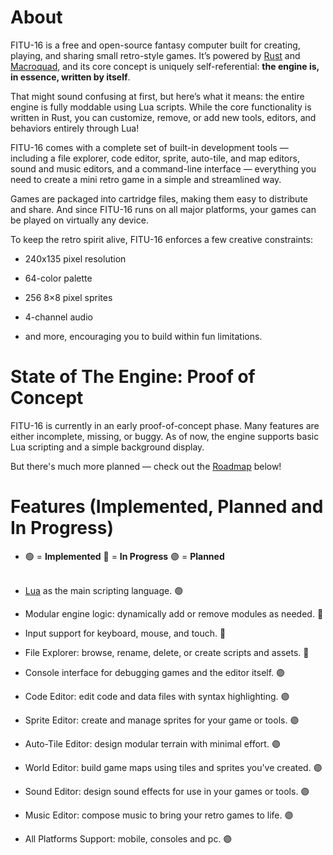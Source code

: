 # About
FITU-16 is a free and open-source fantasy computer built for creating, playing, and sharing small retro-style games. It’s powered by [Rust](https://www.rust-lang.org/) and [Macroquad](https://github.com/not-fl3/macroquad/tree/master), and its core concept is uniquely self-referential: **the engine is, in essence, written by itself**.

That might sound confusing at first, but here’s what it means: the entire engine is fully moddable using Lua scripts. While the core functionality is written in Rust, you can customize, remove, or add new tools, editors, and behaviors entirely through Lua!

FITU-16 comes with a complete set of built-in development tools — including a file explorer, code editor, sprite, auto-tile, and map editors, sound and music editors, and a command-line interface — everything you need to create a mini retro game in a simple and streamlined way.

Games are packaged into cartridge files, making them easy to distribute and share. And since FITU-16 runs on all major platforms, your games can be played on virtually any device.

To keep the retro spirit alive, FITU-16 enforces a few creative constraints:

- 240x135 pixel resolution

- 64-color palette

- 256 8×8 pixel sprites

- 4-channel audio

- and more, encouraging you to build within fun limitations.

# State of The Engine: Proof of Concept
FITU-16 is currently in an early proof-of-concept phase. Many features are either incomplete, missing, or buggy. As of now, the engine supports basic Lua scripting and a simple background display.

But there's much more planned — check out the [Roadmap](#roadmap) below!

# Features (Implemented, Planned and In Progress)
- 🟢 = **Implemented**  🔵 = **In Progress**  🟣 = **Planned**
<br> <br />
- [Lua](https://www.lua.org) as the main scripting language. 🟢

- Modular engine logic: dynamically add or remove modules as needed. 🔵

- Input support for keyboard, mouse, and touch. 🔵

- File Explorer: browse, rename, delete, or create scripts and assets. 🔵

- Console interface for debugging games and the editor itself. 🟣

- Code Editor: edit code and data files with syntax highlighting. 🟣

- Sprite Editor: create and manage sprites for your game or tools. 🟣

- Auto-Tile Editor: design modular terrain with minimal effort. 🟣

- World Editor: build game maps using tiles and sprites you've created. 🟣

- Sound Editor: design sound effects for use in your games or tools. 🟣

- Music Editor: compose music to bring your retro games to life. 🟣

- All Platforms Support: mobile, consoles and pc. 🟣